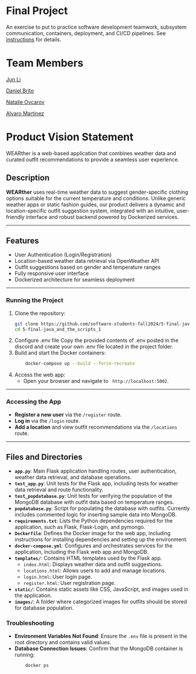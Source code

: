# Final Project

An exercise to put to practice software development teamwork, subsystem communication, containers, deployment, and CI/CD pipelines. See [instructions](./instructions.md) for details.

# Team Members

[Jun Li](https://github.com/jljune9li )

[Daniel Brito](https://github.com/danny031103 )

[Natalie Ovcarov](https://github.com/nataliovcharov)

[Alvaro Martinez](https://github.com/AlvaroMartinezM)

# Product Vision Statement
WEARther is a web-based application that combines weather data and curated outfit recommendations to provide a seamless user experience. 

## **Description**
**WEARther** uses real-time weather data to suggest gender-specific clothing options suitable for the current temperature and conditions. Unlike generic weather apps or static fashion guides, our product delivers a dynamic and location-specific outfit suggestion system, integrated with an intuitive, user-friendly interface and robust backend powered by Dockerized services.

---

## **Features**
- User Authentication (Login/Registration)
- Location-based weather data retrieval via OpenWeather API
- Outfit suggestions based on gender and temperature ranges
- Fully responsive user interface
- Dockerized architecture for seamless deployment

---

### **Running the Project**
1. Clone the repository:
    ```bash
    git clone https://github.com/software-students-fall2024/5-final-java_and_the_scripts_1.git
    cd 5-final-java_and_the_scripts_1
    ```
2. Configure .env file
  Copy the provided contents of .env posted in the discord and create your own .env file located in the project folder.
3. Build and start the Docker containers:
    ```bash
        docker-compose up --build --force-recreate
    ```
4. Access the web app:
    - Open your browser and navigate to ` http://localhost:5002`.

---

### **Accessing the App**
- **Register a new user** via the `/register` route.
- **Log in** via the `/login` route.
- **Add a location** and view outfit recommendations via the `/locations` route.

---

## **Files and Directories**

- **`app.py`**: Main Flask application handling routes, user authentication, weather data retrieval, and database operations.
- **`test_app.py`**: Unit tests for the Flask app, including tests for weather data retrieval and route functionality.
- **`test_popdatabase.py`**: Unit tests for verifying the population of the MongoDB database with outfit data based on temperature ranges.
- **`popdatabase.py`**: Script for populating the database with outfits. Currently includes commented logic for inserting sample data into MongoDB.
- **`requirements.txt`**: Lists the Python dependencies required for the application, such as Flask, Flask-Login, and pymongo.
- **`Dockerfile`**: Defines the Docker image for the web app, including instructions for installing dependencies and setting up the environment.
- **`docker-compose.yml`**: Configures and orchestrates services for the application, including the Flask web app and MongoDB.
- **`templates/`**: Contains HTML templates used by the Flask app.
  - `index.html`: Displays weather data and outfit suggestions.
  - `locations.html`: Allows users to add and manage locations.
  - `login.html`: User login page.
  - `register.html`: User registration page.
- **`static/`**: Contains static assets like CSS, JavaScript, and images used in the application.
- **`images/`**: A folder where categorized images for outfits should be stored for database population.

### **Troubleshooting**
- **Environment Variables Not Found**:
  Ensure the `.env` file is present in the root directory and contains valid values.
- **Database Connection Issues**:
  Confirm that the MongoDB container is running:
  ```bash
      docker ps
  ```